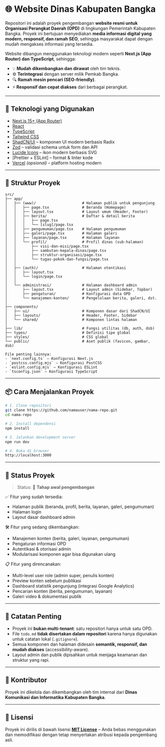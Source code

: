 # 🌐 Website Dinas Kabupaten Bangka

Repositori ini adalah proyek pengembangan **website resmi untuk Organisasi Perangkat Daerah (OPD)** di lingkungan Pemerintah Kabupaten Bangka. Proyek ini bertujuan menyediakan **media informasi digital yang modern, responsif, dan ramah SEO**, sehingga masyarakat dapat dengan mudah mengakses informasi yang tersedia.

Website dibangun menggunakan teknologi modern seperti **Next.js (App Router) dan TypeScript**, sehingga:

- 💡 **Mudah dikembangkan dan dirawat** oleh tim teknis.
- ⚙️ **Terintegrasi** dengan server milik Pemkab Bangka.
- 🔍 **Ramah mesin pencari (SEO-friendly)**.
- ⚡ **Responsif dan cepat diakses** dari berbagai perangkat.

---

## 🚀 Teknologi yang Digunakan

- [Next.js 15+ (App Router)](https://nextjs.org/)
- [React](https://react.dev/)
- [TypeScript](https://www.typescriptlang.org/)
- [Tailwind CSS](https://tailwindcss.com/)
- [ShadCN/UI](https://ui.shadcn.com/) – komponen UI modern berbasis Radix
- [Zod](https://zod.dev/) – validasi schema untuk form dan API
- [Lucide Icons](https://lucide.dev/) – ikon modern berbasis SVG
- [Prettier + ESLint] – format & linter kode
- [Vercel](https://vercel.com/) _(opsional)_ – platform hosting modern

---

## 📁 Struktur Proyek

```text
src/
├── app/
│   ├── (www)/                     # Halaman publik untuk pengunjung
│   │   ├── page.tsx               # Beranda (Homepage)
│   │   ├── layout.tsx             # Layout umum (Header, Footer)
│   │   ├── berita/                # Daftar & detail berita
│   │   │   ├── page.tsx
│   │   │   └── [slug]/page.tsx
│   │   ├── pengumuman/page.tsx    # Halaman pengumuman
│   │   ├── galeri/page.tsx        # Halaman galeri
│   │   ├── layanan/page.tsx       # Halaman layanan
│   │   └── profil/                # Profil dinas (sub-halaman)
│   │       ├── visi-dan-misi/page.tsx
│   │       ├── sambutan-kepala-dinas/page.tsx
│   │       ├── struktur-organisasi/page.tsx
│   │       └── tugas-pokok-dan-fungsi/page.tsx
│   │
│   ├── (auth)/                    # Halaman otentikasi
│   │   ├── layout.tsx
│   │   └── login/page.tsx
│   │
│   └── administrasi/              # Halaman dashboard admin
│       ├── layout.tsx             # Layout admin (Sidebar, Topbar)
│       ├── pengaturan/            # Konfigurasi data OPD
│       └── manajemen-konten/      # Pengelolaan berita, galeri, dst.
│
├── components/
│   ├── ui/                        # Komponen dasar dari ShadCN/UI
│   ├── layouts/                   # Header, Footer, Sidebar
│   └── shared/                    # Komponen lintas halaman
│
├── lib/                           # Fungsi utilitas (db, auth, dsb)
├── types/                         # Definisi tipe global
├── styles/                        # CSS global
└── public/                        # Aset publik (favicon, gambar, dsb)

File penting lainnya:
- `next.config.ts` – Konfigurasi Next.js
- `postcss.config.mjs` – Konfigurasi PostCSS
- `eslint.config.mjs` – Konfigurasi ESLint
- `tsconfig.json` – Konfigurasi TypeScript
```

---

## 📦 Cara Menjalankan Proyek

```bash
# 1. Clone repositori
git clone https://github.com/namauser/nama-repo.git
cd nama-repo

# 2. Install dependensi
npm install

# 3. Jalankan development server
npm run dev

# 4. Buka di browser
http://localhost:3000
```

---

## 🚧 Status Proyek

> Status: 🔧 **Tahap awal pengembangan**

✅ Fitur yang sudah tersedia:

- Halaman publik (beranda, profil, berita, layanan, galeri, pengumuman)
- Halaman login
- Layout dasar dashboard admin

🛠️ Fitur yang sedang dikembangkan:

- Manajemen konten (berita, galeri, layanan, pengumuman)
- Pengaturan informasi OPD
- Autentikasi & otorisasi admin
- Modularisasi komponen agar bisa digunakan ulang

📋 Fitur yang direncanakan:

- Multi-level user role (admin super, penulis konten)
- Preview konten sebelum publikasi
- Dashboard statistik pengunjung (integrasi Google Analytics)
- Pencarian konten (berita, pengumuman, layanan)
- Galeri video & dokumentasi publik

---

## 📌 Catatan Penting

- Proyek ini **bukan multi-tenant**: satu repositori hanya untuk satu OPD.
- File `todo.md` **tidak disertakan dalam repositori** karena hanya digunakan untuk catatan lokal (`.gitignore`).
- Semua komponen dan halaman didesain **semantik, responsif, dan mudah diakses** (accessibility-aware).
- Layout admin dan publik dipisahkan untuk menjaga keamanan dan struktur yang rapi.

---

## 👥 Kontributor

Proyek ini dikelola dan dikembangkan oleh tim internal dari **Dinas Komunikasi dan Informatika Kabupaten Bangka**.

---

## 📄 Lisensi

Proyek ini dirilis di bawah lisensi **[MIT License](./LICENSE)** – Anda bebas menggunakan dan memodifikasi dengan tetap menyertakan atribusi kepada pengembang asli.
